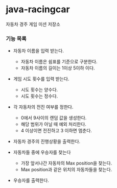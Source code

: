# java-racingcar
자동차 경주 게임 미션 저장소

### 기능 목록
* 자동차 이름을 입력 받는다.
    * 자동차 이름은 쉼표를 기준으로 구분한다.
    * 자동차 이름의 길이는 1이상 5이하 이다.
    
* 게임 시도 횟수를 입력 받는다.
    * 시도 횟수는 양수다.
    * 시도 횟수는 정수다.
    
* 각 자동차의 전진 여부를 정한다.
    * 0에서 9사이의 랜덤 값을 생성한다.
    * 해당 범위가 아닐 때 예외 처리한다.
    * 4 이상이면 전진하고 3 이하면 멈춘다.
    
* 자동차 경주의 진행상황을 출력한다.

* 자동차들 중에 우승자를 찾는다
    * 가장 앞서나간 자동차의 Max position을 찾는다.
    * Max position과 같은 위치의 자동차들을 찾는다.

* 우승자를 출력한다.

    